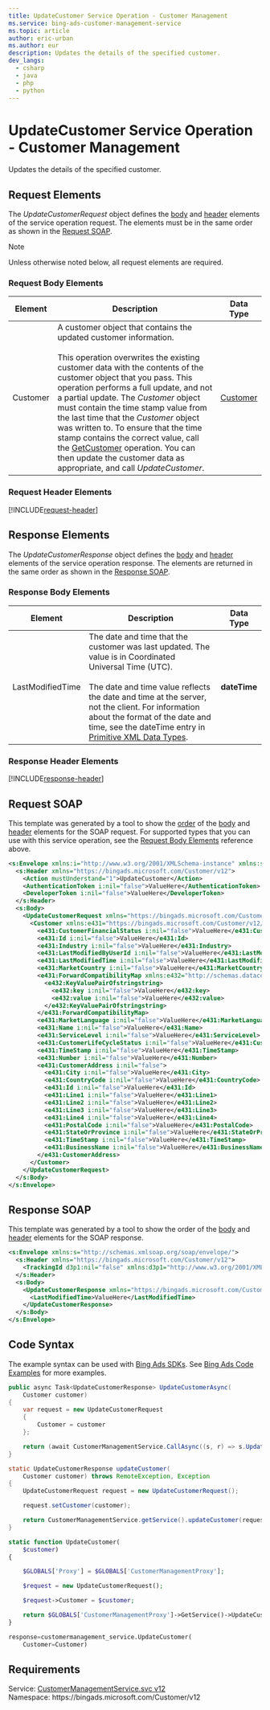 ```yaml
---
title: UpdateCustomer Service Operation - Customer Management
ms.service: bing-ads-customer-management-service
ms.topic: article
author: eric-urban
ms.author: eur
description: Updates the details of the specified customer.
dev_langs: 
  - csharp
  - java
  - php
  - python
---
```

# UpdateCustomer Service Operation - Customer Management
Updates the details of the specified customer.

## <a name="request"></a>Request Elements
The *UpdateCustomerRequest* object defines the [body](#request-body) and [header](#request-header) elements of the service operation request. The elements must be in the same order as shown in the [Request SOAP](#request-soap). 

> [!NOTE]
> Unless otherwise noted below, all request elements are required.

### <a name="request-body"></a>Request Body Elements

|Element|Description|Data Type|
|-----------|---------------|-------------|
|<a name="customer"></a>Customer|A customer object that contains the updated customer information.<br/><br/>This operation overwrites the existing customer data with the contents of the customer object that you pass. This operation performs a full update, and not a partial update. The *Customer* object must contain the time stamp value from the last time that the *Customer* object was written to. To ensure that the time stamp contains the correct value, call the [GetCustomer](getcustomer.md) operation. You can then update the customer data as appropriate, and call *UpdateCustomer*.|[Customer](customer.md)|

### <a name="request-header"></a>Request Header Elements
[!INCLUDE[request-header](./includes/request-header.md)]

## <a name="response"></a>Response Elements
The *UpdateCustomerResponse* object defines the [body](#response-body) and [header](#response-header) elements of the service operation response. The elements are returned in the same order as shown in the [Response SOAP](#response-soap).

### <a name="response-body"></a>Response Body Elements

|Element|Description|Data Type|
|-----------|---------------|-------------|
|<a name="lastmodifiedtime"></a>LastModifiedTime|The date and time that the customer was last updated. The value is in Coordinated Universal Time (UTC).<br/><br/>The date and time value reflects the date and time at the server, not the client. For information about the format of the date and time, see the dateTime entry in [Primitive XML Data Types](https://go.microsoft.com/fwlink/?linkid=859198).|**dateTime**|

### <a name="response-header"></a>Response Header Elements
[!INCLUDE[response-header](./includes/response-header.md)]

## <a name="request-soap"></a>Request SOAP
This template was generated by a tool to show the [order](../guides/services-protocol.md#element-order) of the [body](#request-body) and [header](#request-header) elements for the SOAP request. For supported types that you can use with this service operation, see the [Request Body Elements](#request-header) reference above.

```xml
<s:Envelope xmlns:i="http://www.w3.org/2001/XMLSchema-instance" xmlns:s="http://schemas.xmlsoap.org/soap/envelope/">
  <s:Header xmlns="https://bingads.microsoft.com/Customer/v12">
    <Action mustUnderstand="1">UpdateCustomer</Action>
    <AuthenticationToken i:nil="false">ValueHere</AuthenticationToken>
    <DeveloperToken i:nil="false">ValueHere</DeveloperToken>
  </s:Header>
  <s:Body>
    <UpdateCustomerRequest xmlns="https://bingads.microsoft.com/Customer/v12">
      <Customer xmlns:e431="https://bingads.microsoft.com/Customer/v12/Entities" i:nil="false">
        <e431:CustomerFinancialStatus i:nil="false">ValueHere</e431:CustomerFinancialStatus>
        <e431:Id i:nil="false">ValueHere</e431:Id>
        <e431:Industry i:nil="false">ValueHere</e431:Industry>
        <e431:LastModifiedByUserId i:nil="false">ValueHere</e431:LastModifiedByUserId>
        <e431:LastModifiedTime i:nil="false">ValueHere</e431:LastModifiedTime>
        <e431:MarketCountry i:nil="false">ValueHere</e431:MarketCountry>
        <e431:ForwardCompatibilityMap xmlns:e432="http://schemas.datacontract.org/2004/07/System.Collections.Generic" i:nil="false">
          <e432:KeyValuePairOfstringstring>
            <e432:key i:nil="false">ValueHere</e432:key>
            <e432:value i:nil="false">ValueHere</e432:value>
          </e432:KeyValuePairOfstringstring>
        </e431:ForwardCompatibilityMap>
        <e431:MarketLanguage i:nil="false">ValueHere</e431:MarketLanguage>
        <e431:Name i:nil="false">ValueHere</e431:Name>
        <e431:ServiceLevel i:nil="false">ValueHere</e431:ServiceLevel>
        <e431:CustomerLifeCycleStatus i:nil="false">ValueHere</e431:CustomerLifeCycleStatus>
        <e431:TimeStamp i:nil="false">ValueHere</e431:TimeStamp>
        <e431:Number i:nil="false">ValueHere</e431:Number>
        <e431:CustomerAddress i:nil="false">
          <e431:City i:nil="false">ValueHere</e431:City>
          <e431:CountryCode i:nil="false">ValueHere</e431:CountryCode>
          <e431:Id i:nil="false">ValueHere</e431:Id>
          <e431:Line1 i:nil="false">ValueHere</e431:Line1>
          <e431:Line2 i:nil="false">ValueHere</e431:Line2>
          <e431:Line3 i:nil="false">ValueHere</e431:Line3>
          <e431:Line4 i:nil="false">ValueHere</e431:Line4>
          <e431:PostalCode i:nil="false">ValueHere</e431:PostalCode>
          <e431:StateOrProvince i:nil="false">ValueHere</e431:StateOrProvince>
          <e431:TimeStamp i:nil="false">ValueHere</e431:TimeStamp>
          <e431:BusinessName i:nil="false">ValueHere</e431:BusinessName>
        </e431:CustomerAddress>
      </Customer>
    </UpdateCustomerRequest>
  </s:Body>
</s:Envelope>
```

## <a name="response-soap"></a>Response SOAP
This template was generated by a tool to show the order of the [body](#response-body) and [header](#response-header) elements for the SOAP response.

```xml
<s:Envelope xmlns:s="http://schemas.xmlsoap.org/soap/envelope/">
  <s:Header xmlns="https://bingads.microsoft.com/Customer/v12">
    <TrackingId d3p1:nil="false" xmlns:d3p1="http://www.w3.org/2001/XMLSchema-instance">ValueHere</TrackingId>
  </s:Header>
  <s:Body>
    <UpdateCustomerResponse xmlns="https://bingads.microsoft.com/Customer/v12">
      <LastModifiedTime>ValueHere</LastModifiedTime>
    </UpdateCustomerResponse>
  </s:Body>
</s:Envelope>
```

## <a name="example"></a>Code Syntax
The example syntax can be used with [Bing Ads SDKs](../guides/client-libraries.md). See [Bing Ads Code Examples](../guides/code-examples.md) for more examples.
```csharp
public async Task<UpdateCustomerResponse> UpdateCustomerAsync(
	Customer customer)
{
	var request = new UpdateCustomerRequest
	{
		Customer = customer
	};

	return (await CustomerManagementService.CallAsync((s, r) => s.UpdateCustomerAsync(r), request));
}
```
```java
static UpdateCustomerResponse updateCustomer(
	Customer customer) throws RemoteException, Exception
{
	UpdateCustomerRequest request = new UpdateCustomerRequest();

	request.setCustomer(customer);

	return CustomerManagementService.getService().updateCustomer(request);
}
```
```php
static function UpdateCustomer(
	$customer)
{

	$GLOBALS['Proxy'] = $GLOBALS['CustomerManagementProxy'];

	$request = new UpdateCustomerRequest();

	$request->Customer = $customer;

	return $GLOBALS['CustomerManagementProxy']->GetService()->UpdateCustomer($request);
}
```
```python
response=customermanagement_service.UpdateCustomer(
	Customer=Customer)
```

## Requirements
Service: [CustomerManagementService.svc v12](https://clientcenter.api.bingads.microsoft.com/Api/CustomerManagement/v12/CustomerManagementService.svc)  
Namespace: https\://bingads.microsoft.com/Customer/v12  


